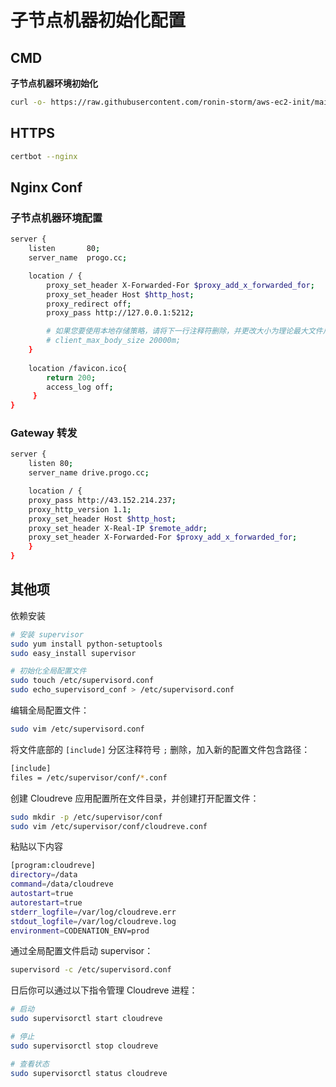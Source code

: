 # 子节点机器初始化配置

## CMD

**子节点机器环境初始化**

```bash
curl -o- https://raw.githubusercontent.com/ronin-storm/aws-ec2-init/main/node-init.sh | bash
```

## HTTPS

```bash
certbot --nginx
```

## Nginx Conf

### 子节点机器环境配置

```bash
server {
    listen       80;
    server_name  progo.cc;

    location / {
        proxy_set_header X-Forwarded-For $proxy_add_x_forwarded_for;
        proxy_set_header Host $http_host;
        proxy_redirect off;
        proxy_pass http://127.0.0.1:5212;

        # 如果您要使用本地存储策略，请将下一行注释符删除，并更改大小为理论最大文件尺寸
        # client_max_body_size 20000m;
    }
    
    location /favicon.ico{
	    return 200;
	    access_log off;
     }
}
```

### Gateway 转发

```bash
server {
    listen 80;
    server_name drive.progo.cc;

    location / {
    proxy_pass http://43.152.214.237;
    proxy_http_version 1.1;
    proxy_set_header Host $http_host;
    proxy_set_header X-Real-IP $remote_addr;
    proxy_set_header X-Forwarded-For $proxy_add_x_forwarded_for;
    }
}
```

## 其他项

依赖安装

```bash
# 安装 supervisor
sudo yum install python-setuptools
sudo easy_install supervisor

# 初始化全局配置文件
sudo touch /etc/supervisord.conf
sudo echo_supervisord_conf > /etc/supervisord.conf
```

编辑全局配置文件：

```bash
sudo vim /etc/supervisord.conf
```

将文件底部的 `[include]` 分区注释符号 `;` 删除，加入新的配置文件包含路径：
```bash
[include]
files = /etc/supervisor/conf/*.conf
```

创建 Cloudreve 应用配置所在文件目录，并创建打开配置文件：

```bash
sudo mkdir -p /etc/supervisor/conf
sudo vim /etc/supervisor/conf/cloudreve.conf
```

粘贴以下内容

```bash
[program:cloudreve]
directory=/data
command=/data/cloudreve
autostart=true
autorestart=true
stderr_logfile=/var/log/cloudreve.err
stdout_logfile=/var/log/cloudreve.log
environment=CODENATION_ENV=prod
```

通过全局配置文件启动 supervisor：

```bash
supervisord -c /etc/supervisord.conf
```

日后你可以通过以下指令管理 Cloudreve 进程：

```bash
# 启动
sudo supervisorctl start cloudreve

# 停止
sudo supervisorctl stop cloudreve

# 查看状态
sudo supervisorctl status cloudreve
```
